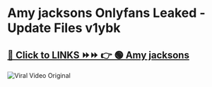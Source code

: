 
 # Amy jacksons Onlyfans Leaked - Update Files v1ybk

## <h2><a href="https://clipsfans.com/Amy_jacksons&ref=git">🔗 Click to LINKS ⏩⏩ 👉 🟢 Amy jacksons </a></h2>

<a href="https://clipsfans.com/Amy_jacksons&ref=git" rel="nofollow" data-target="animated-image.originalLink"><img src="https://i.ibb.co.com/xMMVF88/686577567.gif" alt="Viral Video Original" style="max-width: 100%; display: inline-block;" data-target="animated-image.originalImage"></a>

